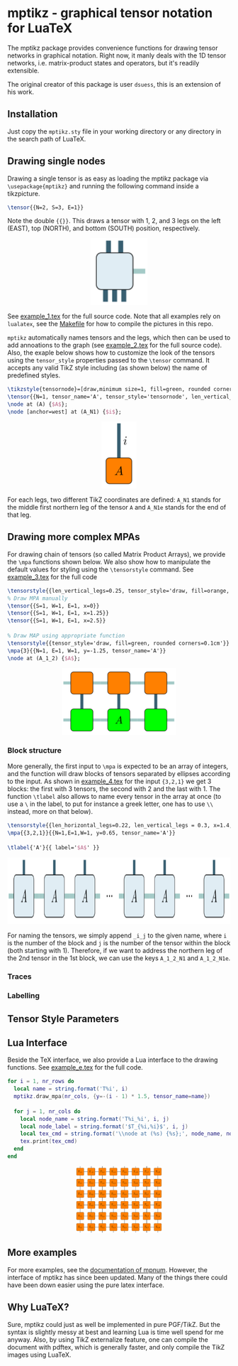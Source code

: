 mptikz - graphical tensor notation for LuaTeX
=============================================

The mptikz package provides convenience functions for drawing tensor networks in graphical notation.
Right now, it manly deals with the 1D tensor networks, i.e. matrix-product states and operators, but it's readily extensible.

The original creator of this package is user `dsuess`, this is an extension of his work.


## Installation

Just copy the `mptikz.sty` file in your working directory or any directory in the search path of LuaTeX.

## Drawing single nodes

Drawing a single tensor is as easy as loading the mptikz package via `\usepackage{mptikz}` and running the following command inside a tikzpicture.

```latex
\tensor{{N=2, S=3, E=1}}
```

Note the double `{{}}`.
This draws a tensor with 1, 2, and 3 legs on the left (EAST), top (NORTH), and bottom (SOUTH) position, respectively.

<p align='center'>
	<img height='150' src='img/example_1.svg'>
</p>

See [example_1.tex](example_1.tex) for the full source code.
Note that all examples rely on `lualatex`, see the [Makefile](Makefile) for how to compile the pictures in this repo.

`mptikz` automatically names tensors and the legs, which then can be used to add annoations to the graph (see [example_2.tex](example_2.tex) for the full source code).
Also, the exaple below shows how to customize the look of the tensors using the `tensor_style` properties passed to the `\tensor` command.
It accepts any valid TikZ style including (as shown below) the name of predefined styles.

```latex
\tikzstyle{tensornode}=[draw,minimum size=1, fill=green, rounded corners=0.1cm]
\tensor{{N=1, tensor_name='A', tensor_style='tensornode', len_vertical_legs=1}}
\node at (A) {$A$};
\node [anchor=west] at (A_N1) {$i$};
```

<p align='center'>
	<img height='150' src='img/example_2.svg'>
</p>

For each legs, two different TikZ coordinates are defined:
`A_N1` stands for the middle first northern leg of the tensor `A` and `A_N1e` stands for the end of that leg.

## Drawing more complex MPAs

For drawing chain of tensors (so called Matrix Product Arrays), we provide the `\mpa` functions shown below.
We also show how to manipulate the default values for styling using the `\tensorstyle` command.
See [example_3.tex](example_3.tex) for the full code

```latex
\tensorstyle{{len_vertical_legs=0.25, tensor_style='draw, fill=orange, rounded corners=0.1cm'}}
% Draw MPA manually
\tensor{{S=1, W=1, E=1, x=0}}
\tensor{{S=1, W=1, E=1, x=1.25}}
\tensor{{S=1, W=1, E=1, x=2.5}}

% Draw MAP using appropriate function
\tensorstyle{{tensor_style='draw, fill=green, rounded corners=0.1cm'}}
\mpa{3}{{N=1, E=1, W=1, y=-1.25, tensor_name='A'}}
\node at (A_1_2) {$A$};
```

<p align='center'>
	<img height='150' src='img/example_3.svg'>
</p>

### Block structure

More generally, the first input to `\mpa` is expected to be an array of integers, and the function will draw blocks of tensors separated by ellipses according to the input. As shown in [example_4.tex](example_4.tex) for the input `{3,2,1}` we get 3 blocks: the first with 3 tensors, the second with 2 and the last with 1. The function `\tlabel` also allows to name every tensor in the array at once (to use a `\` in the label, to put for instance a greek letter, one has to use `\\` instead, more on that below).

```latex
\tensorstyle{{len_horizontal_legs=0.22, len_vertical_legs = 0.3, x=1.4, tensor_width=0.85, tensor_height=0.85 }}
\mpa{{3,2,1}}{{N=1,E=1,W=1, y=0.65, tensor_name='A'}}

\tlabel{'A'}{{ label='$A$' }}
```
<p align='center'>
	<img height='150' src='img/example_4.svg'>
</p>

For naming the tensors, we simply append `_i_j` to the given name, where `i` is the number of the block and `j` is the number of the tensor within the block (both starting with 1).
Therefore, if we want to address the northern leg of the 2nd tensor in the 1st block, we can use the keys `A_1_2_N1` and `A_1_2_N1e`.

### Traces

### Labelling

## Tensor Style Parameters


## Lua Interface

Beside the TeX interface, we also provide a Lua interface to the drawing functions.
See [example_e.tex](example_e.tex) for the full code.

```Lua
for i = 1, nr_rows do
  local name = string.format('T%i', i)
  mptikz.draw_mpa(nr_cols, {y=-(i - 1) * 1.5, tensor_name=name})

  for j = 1, nr_cols do
    local node_name = string.format('T%i_%i', i, j)
    local node_label = string.format('$T_{%i,%i}$', i, j)
    local tex_cmd = string.format('\\node at (%s) {%s};', node_name, node_label)
    tex.print(tex_cmd)
  end
end
```

<p align='center'>
	<img height='150' src='img/example_e.svg'>
</p>


## More examples

For more examples, see the [documentation of mpnum](https://github.com/dseuss/mpnum/tree/feat-docs/docs/fig).
However, the interface of mptikz has since been updated.
Many of the things there could have been down easier using the pure latex interface.


## Why LuaTeX?

Sure, mptikz could just as well be implemented in pure PGF/TikZ.
But the syntax is slightly messy at best and learning Lua is time well spend for me anyway.
Also, by using TikZ externalize feature, one can compile the document with pdftex, which is generally faster, and only compile the TikZ images using LuaTeX.
